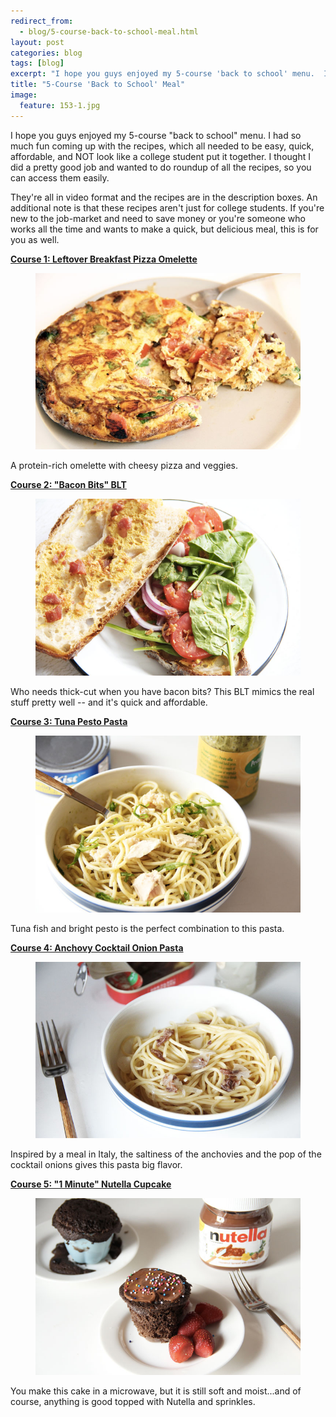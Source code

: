 ```yaml
---
redirect_from: 
  - blog/5-course-back-to-school-meal.html
layout: post
categories: blog
tags: [blog]
excerpt: "I hope you guys enjoyed my 5-course 'back to school' menu.  I had so much fun coming up with the recipes, which all needed to be easy, quick, affordable, and  NOT look like a college student put it together.  I thought I did a pretty good job and wanted to do roundup of all the recipes, so you can access them easily."
title: "5-Course 'Back to School' Meal"
image:
  feature: 153-1.jpg
---
```


I hope you guys enjoyed my 5-course "back to school" menu.  I had so much fun coming up with the recipes, which all needed to be easy, quick, affordable, and  NOT look like a college student put it together.  I thought I did a pretty good job and wanted to do roundup of all the recipes, so you can access them easily.

They're all in video format and the recipes are in the description boxes.  An additional note is that these recipes aren't just for college students.  If you're new to the job-market and need to save money or you're someone who works all the time and wants to make a quick, but delicious meal, this is for you as well.

__[Course 1: Leftover Breakfast Pizza Omelette](http://eastmeetskitchen.com/videos/back-to-school-leftover-pizza-omelette.html)__

<figure> <img src='/images/153-2.jpg'> </figure>

A protein-rich omelette with cheesy pizza and veggies.

__[Course 2: "Bacon Bits" BLT](http://eastmeetskitchen.com/videos/bacon-bits-blt.html)__

<figure> <img src='/images/153-3.jpg'> </figure>

Who needs thick-cut when you have bacon bits?  This BLT mimics the real stuff pretty well -- and it's quick and affordable.

__[Course 3: Tuna Pesto Pasta](http://eastmeetskitchen.com/videos/tuna-pesto-pasta.html)__

<figure> <img src='/images/153-4.jpg'> </figure>

Tuna fish and bright pesto is the perfect combination to this pasta.

__[Course 4: Anchovy Cocktail Onion Pasta](http://eastmeetskitchen.com/videos/anchovy-cocktail-onion-pasta.html)__

<figure> <img src='/images/153-5.jpg'> </figure>

Inspired by a meal in Italy, the saltiness of the anchovies and the pop of the cocktail onions gives this pasta big flavor.

__[Course 5: "1 Minute" Nutella Cupcake](http://eastmeetskitchen.com/videos/1-minute-chocolate-nutella-cupcake.html)__

<figure> <img src='/images/153-6.jpg'> </figure>

You make this cake in a microwave, but it is still soft and moist...and of course, anything is good topped with Nutella and sprinkles.
